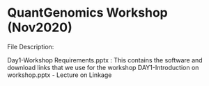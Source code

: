 # QuantGenomics Workshop (Nov2020)
File Description:

Day1-Workshop Requirements.pptx : This contains the software and download links that we use for the workshop
DAY1-Introduction on workshop.pptx - Lecture on Linkage
